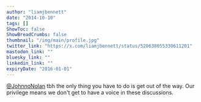 ```yaml
---
author: "liamjbennett"
date: "2014-10-10"
tags: []
ShowToc: false
ShowBreadCrumbs: false
thumbnail: "/img/main/profile.jpg"
twitter_link: "https://x.com/liamjbennett/status/520638055330611201"
mastodon_link: ""
bluesky_link: ""
linkedin_link: ""
expiryDate: "2016-01-01"
---
```


[@JohnnoNolan](https://x.com/JohnnoNolan) tbh the only thing you have to do is get out of the way. Our privilege means we don't get to have a voice in these discussions.

